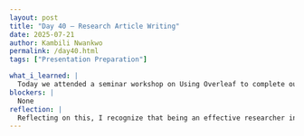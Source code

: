 ```yaml
---
layout: post
title: "Day 40 – Research Article Writing"
date: 2025-07-21
author: Kambili Nwankwo
permalink: /day40.html
tags: ["Presentation Preparation"]

what_i_learned: |
  Today we attended a seminar workshop on Using Overleaf to complete our Research paper. It was nice talking about the final part of our project which is writing the research paper. We are almst at the end and roundin up. Today I learned about how the spirit of collaboration is good and increases productivity. Research paper is reall a good thing to write as it enables yu validate the research and validate the result with everyoe. I m so excited to be writing a research paper
blockers: |
  None
reflection: |
  Reflecting on this, I recognize that being an effective researcher involves more than just technical knowledge — strong presentation skills are equally vital. My difficulty with projecting my voice reminded me that delivery can make or break how research is received. Going forward, I plan to practice speaking louder and perhaps look into vocal exercises or breathing techniques to improve my audibility. I also want to get feedback from peers to build confidence in my speaking style. These improvements will help me communicate my work more effectively. Ultimately, I’m motivated to grow into a researcher who can share ideas with clarity and impact.
---
```

